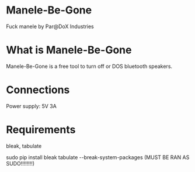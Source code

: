 # Manele-Be-Gone

Fuck manele
by Par@DoX Industries

# What is Manele-Be-Gone

Manele-Be-Gone is a free tool to turn off or DOS bluetooth speakers.

# Connections

Power supply: 5V 3A

# Requirements

bleak,
tabulate

sudo pip install bleak tabulate --break-system-packages (MUST BE RAN AS SUDO!!!!!!!!)
